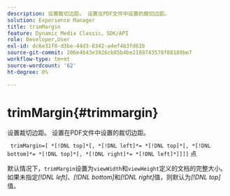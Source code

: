 ```yaml
---
description: 设置裁切边距。 设置在PDF文件中设置的裁切边距。
solution: Experience Manager
title: trimMargin
feature: Dynamic Media Classic，SDK/API
role: Developer,User
exl-id: dc6e31f8-d3be-44d3-8342-a4ef4b3fd61b
source-git-commit: 206e4643e3926cb85b4be2189743578f88180be7
workflow-type: tm+mt
source-wordcount: '62'
ht-degree: 0%

---
```


# trimMargin{#trimmargin}

设置裁切边距。 设置在PDF文件中设置的裁切边距。

` trimMargin=[ *[!DNL top]*[, *[!DNL left]*= *[!DNL top]*[, *[!DNL bottom]*= *[!DNL top]*[, *[!DNL right]*= *[!DNL left]*]]]]` 点

默认情况下，`trimMargin`设置为`viewWidth`和`viewHeight`定义的文档的完整大小。 如果未指定&#x200B;*[!DNL left]*、*[!DNL bottom]*&#x200B;和&#x200B;*[!DNL right]*&#x200B;值，则默认为&#x200B;*[!DNL top]*&#x200B;值。
